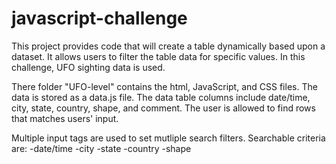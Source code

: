 # javascript-challenge
This project provides code that will create a table dynamically based upon a dataset. It allows users to filter the table data for specific values. In this challenge, UFO sighting data is used. 

There folder "UFO-level" contains the html, JavaScript, and CSS files. The data is stored as a data.js file. The data table columns include date/time, city, state, country, shape, and comment. The user is allowed to find rows that matches users' input. 

Multiple input tags are used to set mutliple search filters. Searchable criteria are:
-date/time
-city
-state
-country
-shape
